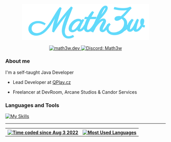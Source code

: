 <p align="center">
 <a href="https://math3w.dev/">
  <img alt="Math3w" width="400" src="./header.png">
 </a>
</p>
<p align="center">
 <a href="https://math3w.dev/">
  <img alt="math3w.dev" src="https://img.shields.io/badge/math3w.dev-blue?style=for-the-badge&logo=googlechrome&logoColor=white">
 </a>
 <a href="https://discordapp.com/users/482816752238067712/">
  <img alt="Discord: Math3w" src="https://img.shields.io/badge/Math3w-blue?style=for-the-badge&logo=discord&logoColor=white">
 </a>
</p>

### About me

I'm a self-taught Java Developer

 - Lead Developer at [QPlay.cz](https://www.qplay.cz/)

 - Freelancer at DevRoom, Arcane Studios & Candor Services

### Languages and Tools
[![My Skills](https://skillicons.dev/icons?i=git,java,mysql,mongodb,redis,gradle,maven,js,ts,react,html,css,materialui,vite,astro)](https://github.com/1Math3w)

---

<table align="center">
  <tr>
    <th>
      <a href="https://wakatime.com/@Math3w">
        <img alt="Time coded since Aug 3 2022" src="https://github-readme-stats.vercel.app/api/wakatime?username=Math3w&langs_count=4&custom_title=Time%20coded%20since%20Aug%203%202022&layout=compact&theme=react&border_color=20232a" />
      </a>
    </th>
    <th>
      <a href="https://github.com/1Math3w">
        <img alt="Most Used Languages" src="https://github-readme-stats.vercel.app/api/top-langs/?username=1Math3w&langs_count=4&layout=compact&theme=react&border_color=20232a" />
      </a>
    </th>
  </tr>
</table>

